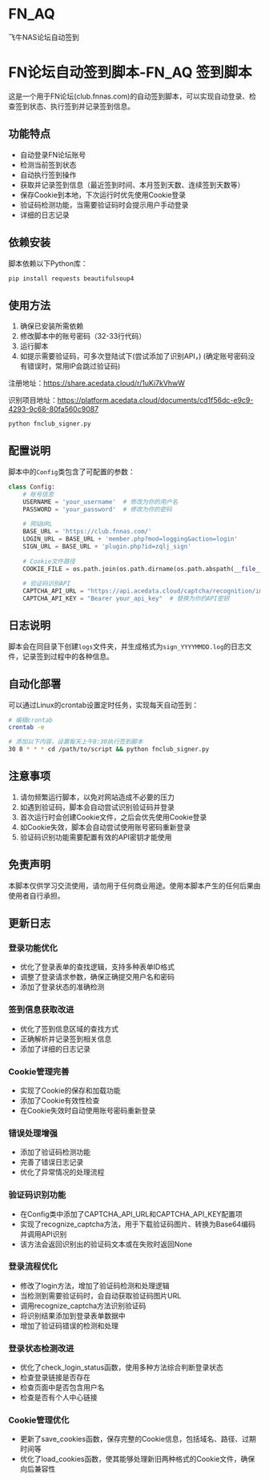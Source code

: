 # FN_AQ
飞牛NAS论坛自动签到

# FN论坛自动签到脚本-FN_AQ 签到脚本

这是一个用于FN论坛(club.fnnas.com)的自动签到脚本，可以实现自动登录、检查签到状态、执行签到并记录签到信息。

## 功能特点

- 自动登录FN论坛账号
- 检测当前签到状态
- 自动执行签到操作
- 获取并记录签到信息（最近签到时间、本月签到天数、连续签到天数等）
- 保存Cookie到本地，下次运行时优先使用Cookie登录
- 验证码检测功能，当需要验证码时会提示用户手动登录
- 详细的日志记录

## 依赖安装

脚本依赖以下Python库：

```bash
pip install requests beautifulsoup4
```

## 使用方法

1. 确保已安装所需依赖
2. 修改脚本中的账号密码（32-33行代码）
3. 运行脚本
4. 如提示需要验证码，可多次登陆试下(尝试添加了识别API，)
   (确定账号密码没有错误时，常用IP会跳过验证码)

注册地址：https://share.acedata.cloud/r/1uKi7kVhwW

识别项目地址：https://platform.acedata.cloud/documents/cd1f56dc-e9c9-4293-9c68-80fa560c9087

```bash
python fnclub_signer.py
```

## 配置说明

脚本中的`Config`类包含了可配置的参数：

```python
class Config:
    # 账号信息
    USERNAME = 'your_username'  # 修改为你的用户名
    PASSWORD = 'your_password'  # 修改为你的密码
    
    # 网站URL
    BASE_URL = 'https://club.fnnas.com/'
    LOGIN_URL = BASE_URL + 'member.php?mod=logging&action=login'
    SIGN_URL = BASE_URL + 'plugin.php?id=zqlj_sign'
    
    # Cookie文件路径
    COOKIE_FILE = os.path.join(os.path.dirname(os.path.abspath(__file__)), 'cookies.json')
    
    # 验证码识别API
    CAPTCHA_API_URL = "https://api.acedata.cloud/captcha/recognition/image2text"
    CAPTCHA_API_KEY = "Bearer your_api_key"  # 替换为你的API密钥
```

## 日志说明

脚本会在同目录下创建`logs`文件夹，并生成格式为`sign_YYYYMMDD.log`的日志文件，记录签到过程中的各种信息。

## 自动化部署

可以通过Linux的crontab设置定时任务，实现每天自动签到：

```bash
# 编辑crontab
crontab -e

# 添加以下内容，设置每天上午8:30执行签到脚本
30 8 * * * cd /path/to/script && python fnclub_signer.py
```

## 注意事项

1. 请勿频繁运行脚本，以免对网站造成不必要的压力
2. 如遇到验证码，脚本会自动尝试识别验证码并登录
3. 首次运行时会创建Cookie文件，之后会优先使用Cookie登录
4. 如Cookie失效，脚本会自动尝试使用账号密码重新登录
5. 验证码识别功能需要配置有效的API密钥才能使用

## 免责声明

本脚本仅供学习交流使用，请勿用于任何商业用途。使用本脚本产生的任何后果由使用者自行承担。

## 更新日志

### 登录功能优化
- 优化了登录表单的查找逻辑，支持多种表单ID格式
- 调整了登录请求参数，确保正确提交用户名和密码
- 添加了登录状态的准确检测

### 签到信息获取改进
- 优化了签到信息区域的查找方式
- 正确解析并记录签到相关信息
- 添加了详细的日志记录

### Cookie管理完善
- 实现了Cookie的保存和加载功能
- 添加了Cookie有效性检查
- 在Cookie失效时自动使用账号密码重新登录

### 错误处理增强
- 添加了验证码检测功能
- 完善了错误日志记录
- 优化了异常情况的处理流程

### 验证码识别功能
- 在Config类中添加了CAPTCHA_API_URL和CAPTCHA_API_KEY配置项
- 实现了recognize_captcha方法，用于下载验证码图片、转换为Base64编码并调用API识别
- 该方法会返回识别出的验证码文本或在失败时返回None

### 登录流程优化
- 修改了login方法，增加了验证码检测和处理逻辑
- 当检测到需要验证码时，会自动获取验证码图片URL
- 调用recognize_captcha方法识别验证码
- 将识别结果添加到登录表单数据中
- 增加了验证码错误的检测和处理

### 登录状态检测改进
- 优化了check_login_status函数，使用多种方法综合判断登录状态
- 检查登录链接是否存在
- 检查页面中是否包含用户名
- 检查是否有个人中心链接

### Cookie管理优化
- 更新了save_cookies函数，保存完整的Cookie信息，包括域名、路径、过期时间等
- 优化了load_cookies函数，使其能够处理新旧两种格式的Cookie文件，确保向后兼容性
